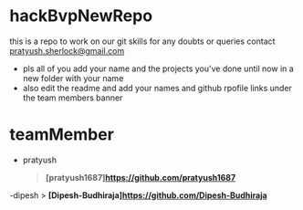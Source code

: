 # hackBvpNewRepo
this is a repo to work on our git skills
 for any doubts or queries contact pratyush.sherlock@gmail.com
 
 - pls all of you add your name and the projects you've done until now in a new folder with your name
 - also edit the readme and add your names and github rpofile links under the team members banner
 
 # teamMember
  - pratyush
    > **[pratyush1687]https://github.com/pratyush1687**
  
  -dipesh
    > **[Dipesh-Budhiraja]https://github.com/Dipesh-Budhiraja**
